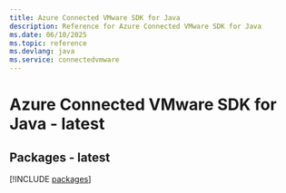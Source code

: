 ```yaml
---
title: Azure Connected VMware SDK for Java
description: Reference for Azure Connected VMware SDK for Java
ms.date: 06/10/2025
ms.topic: reference
ms.devlang: java
ms.service: connectedvmware
---
```

# Azure Connected VMware SDK for Java - latest
## Packages - latest
[!INCLUDE [packages](connected-vmware-index.md)]